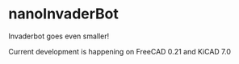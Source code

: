 # nanoInvaderBot
Invaderbot goes even smaller!

Current development is happening on FreeCAD 0.21 and KiCAD 7.0
